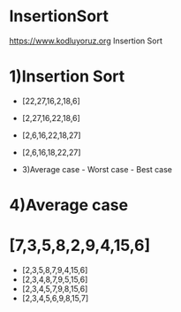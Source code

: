 # InsertionSort
https://www.kodluyoruz.org Insertion Sort

# 1)Insertion Sort
- [22,27,16,2,18,6]
- [2,27,16,22,18,6]
- [2,6,16,22,18,27]
- [2,6,16,18,22,27]

- 3)Average case - Worst case - Best case
# 4)Average case

# [7,3,5,8,2,9,4,15,6]
- [2,3,5,8,7,9,4,15,6]
- [2,3,4,8,7,9,5,15,6]
- [2,3,4,5,7,9,8,15,6]
- [2,3,4,5,6,9,8,15,7]
